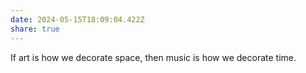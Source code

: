 ```yaml
---
date: 2024-05-15T18:09:04.422Z
share: true
---
```

If art is how we decorate space, then music is how we decorate time.